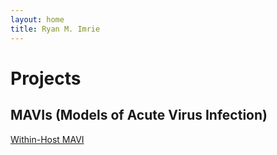 ```yaml
---
layout: home
title: Ryan M. Imrie
---
```


# Projects
## MAVIs (Models of Acute Virus Infection)

<a href="/whmavi/" class="project-button">Within-Host MAVI</a>




